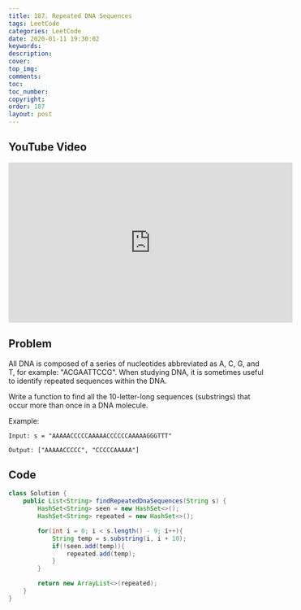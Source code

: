 ```yaml
---
title: 187. Repeated DNA Sequences
tags: LeetCode
categories: LeetCode
date: 2020-01-11 19:30:02
keywords:
description:
cover:
top_img:
comments:
toc:
toc_number:
copyright:
order: 187
layout: post
---
```


## YouTube Video

<iframe width="560" height="315" src="https://www.youtube.com/embed/z2zF0SzBSHg" frameborder="0" allow="accelerometer; autoplay; encrypted-media; gyroscope; picture-in-picture" allowfullscreen></iframe>

## Problem

All DNA is composed of a series of nucleotides abbreviated as A, C, G, and T, for example: "ACGAATTCCG". When studying DNA, it is sometimes useful to identify repeated sequences within the DNA.

Write a function to find all the 10-letter-long sequences (substrings) that occur more than once in a DNA molecule.

Example:

```
Input: s = "AAAAACCCCCAAAAACCCCCCAAAAAGGGTTT"

Output: ["AAAAACCCCC", "CCCCCAAAAA"]
```

## Code

```java
class Solution {
    public List<String> findRepeatedDnaSequences(String s) {
        HashSet<String> seen = new HashSet<>();
        HashSet<String> repeated = new HashSet<>();

        for(int i = 0; i < s.length() - 9; i++){
            String temp = s.substring(i, i + 10);
            if(!seen.add(temp)){
                repeated.add(temp);
            }
        }

        return new ArrayList<>(repeated);
    }
}
```
